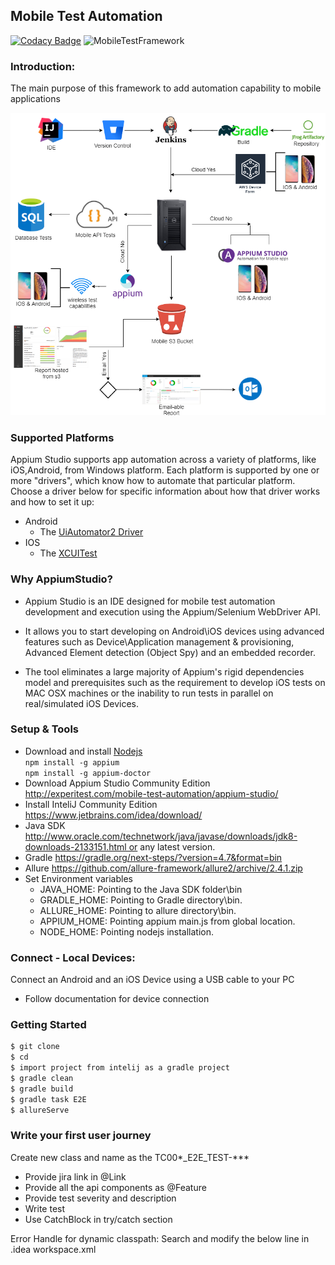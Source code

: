 ## Mobile Test Automation

[![Codacy Badge](https://api.codacy.com/project/badge/Grade/6aaf27fdb62e4792ba5a3a9841ce13ee)](https://www.codacy.com/app/dipjyotimetia/MobileTestFramework?utm_source=github.com&amp;utm_medium=referral&amp;utm_content=TestautoDev/MobileTestFramework&amp;utm_campaign=Badge_Grade)
![MobileTestFramework](https://github.com/dipjyotimetia/MobileTestFramework/workflows/MobileTestFramework/badge.svg)
### Introduction:
The main purpose of this framework to add automation capability to mobile applications

<img src="https://github.com/TestautoDev/Tricks-And-Tips/blob/master/NewArchitecture.png" width="600">

### Supported Platforms  
Appium Studio supports app automation across a variety of platforms, like iOS,Android, from Windows platform. Each platform is supported by one or more "drivers",
which know how to automate that particular platform. Choose a driver below for specific information about how that driver works and how to set it up:

* Android
    * The [UiAutomator2 Driver](/docs/en/drivers/android-uiautomator2.md)
* IOS
    * The [XCUITest](http://appium.io/docs/en/drivers/ios-xcuitest/)  
    
### Why AppiumStudio?
* Appium Studio is an IDE designed for mobile test automation development and
  execution using the Appium/Selenium WebDriver API.

* It allows you to start developing on Android\iOS devices using advanced features such as
  Device\Application management & provisioning, Advanced Element detection (Object Spy) and an embedded recorder.

* The tool eliminates a large majority of Appium's rigid dependencies model and prerequisites such as the requirement to
  develop iOS tests on MAC OSX machines or the inability to run tests in parallel on real/simulated iOS Devices.

### Setup & Tools
* Download and install [Nodejs](https://nodejs.org/en/download/)   
  ``
  npm install -g appium
  ``  
  ``
  npm install -g appium-doctor
  ``
* Download Appium Studio Community Edition
  http://experitest.com/mobile-test-automation/appium-studio/
* Install InteliJ Community Edition
  https://www.jetbrains.com/idea/download/
* Java SDK  
  http://www.oracle.com/technetwork/java/javase/downloads/jdk8-downloads-2133151.html or any latest version.
* Gradle
  https://gradle.org/next-steps/?version=4.7&format=bin
* Allure
  https://github.com/allure-framework/allure2/archive/2.4.1.zip    
* Set Environment variables      
    * JAVA_HOME: Pointing to the Java SDK folder\bin
    * GRADLE_HOME: Pointing to Gradle directory\bin.
    * ALLURE_HOME: Pointing to allure directory\bin.
    * APPIUM_HOME: Pointing appium main.js from global location.
    * NODE_HOME: Pointing nodejs installation.

### Connect - Local Devices:
Connect an Android and an iOS Device using a USB cable to your PC
 - Follow documentation for device connection

### Getting Started
```sh
$ git clone 
$ cd 
$ import project from intelij as a gradle project
$ gradle clean
$ gradle build
$ gradle task E2E
$ allureServe
```

### Write your first user journey
Create new class and name as the TC00*_E2E_TEST-***
 - Provide jira link in @Link
 - Provide all the api components as @Feature
 - Provide test severity and description
 - Write test
 - Use CatchBlock in try/catch section

Error Handle for dynamic classpath:
Search and modify the below line in .idea workspace.xml
<component name="PropertiesComponent">
    <property name="dynamic.classpath" value="true" />
</component>
